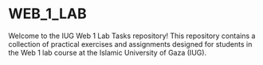 # WEB_1_LAB
Welcome to the IUG Web 1 Lab Tasks repository! This repository contains a collection of practical exercises and assignments designed for students in the Web 1 lab course at the Islamic University of Gaza (IUG).
